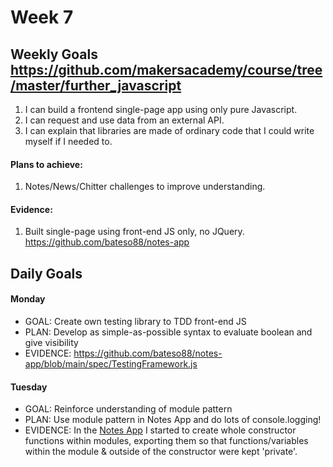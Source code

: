 # Week 7

## Weekly Goals https://github.com/makersacademy/course/tree/master/further_javascript

1. I can build a frontend single-page app using only pure Javascript.
2. I can request and use data from an external API.
3. I can explain that libraries are made of ordinary code that I could write myself if I needed to.

#### Plans to achieve:

1. Notes/News/Chitter challenges to improve understanding.

#### Evidence:

1. Built single-page using front-end JS only, no JQuery. https://github.com/bateso88/notes-app

## Daily Goals

#### Monday
- GOAL: Create own testing library to TDD front-end JS
- PLAN: Develop as simple-as-possible syntax to evaluate boolean and give visibility
- EVIDENCE: https://github.com/bateso88/notes-app/blob/main/spec/TestingFramework.js

#### Tuesday
- GOAL: Reinforce understanding of module pattern
- PLAN: Use module pattern in Notes App and do lots of console.logging!
- EVIDENCE: In the [Notes App](https://github.com/DanGyi23/wk7-notesapp) I started to create whole constructor functions within modules, exporting them so that functions/variables within the module & outside of the constructor were kept 'private'.


